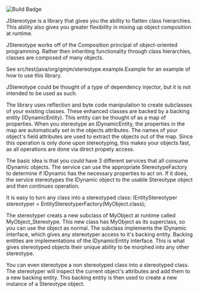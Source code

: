 ![Build Badge](https://travis-ci.org/aglassman/JStereotype.svg?branch=master)

JStereotype is a library that gives you the ability to flatten class hierarchies.  This ability also gives you greater flexibility in mixing up object composition at runtime.

JStereotype works off of the Composition principal of object-oriented programming.  Rather then inheriting functionality through class hierarchies, classes are composed of many objects.

See  src/test/java/org/gmjm/stereotype.example.Example for an example of how to use this library.


JStereotype could be thought of a type of dependency injector, but it is not intended to be used as such.

The library uses reflection and byte code manipulation to create subclasses of your existing classes.  These enhanced classes are backed by a backing entity (IDynamicEntity).  This entity can be thought of as a map of properties.  When you stereotype an IDynamicEntity, the properties in the map are automatically set in the objects attributes.  The names of your object's field attributes are used to extract the objects out of the map.  Since this operation is only done upon stereotyping, this makes your objects fast, as all operations are done via direct propety access.  

The basic idea is that you could have 3 different services that all consume IDynamic objects.  The service can use the appropriate StereotypeFactory to determine if IDynamic has the necessary properties to act on.  If it does, the service stereotypes the IDynamic object to the usable Stereotype object and then continues operation.

It is easy to turn any class into a stereotyped class:
IEntityStereotyper<MyObject> stereotyper = EntityStereotyperFactory(MyObject.class);

The stereotyper creats a new subclass of MyObject at runtime called MyObject_Stereotype.  This new class has MyObject as its superclass, so you can use the object as normal.  The subclass implements the IDynamic interface, which gives any stereotyper access to it's backing entity.  Backing entities are implementations of the IDynamicEntity interface.  This is what gives stereotyped objects their unique ability to be morphed into any other stereotype.

You can even stereotype a non stereotyped class into a stereotyped class.  The stereotyper will inspect the current object's attributes and add them to a new backing entity.  This backing entity is then used to create a new instance of a Stereotype object.

